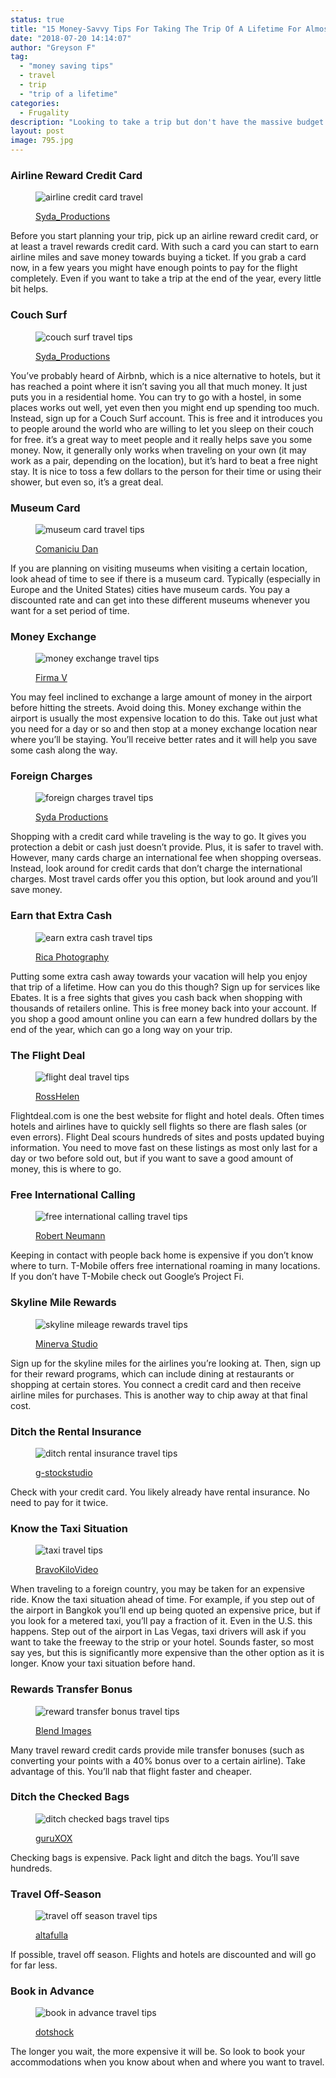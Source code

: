 ```yaml
---
status: true
title: "15 Money-Savvy Tips For Taking The Trip Of A Lifetime For Almost Nothing"
date: "2018-07-20 14:14:07"
author: "Greyson F"
tag:
  - "money saving tips"
  - travel
  - trip
  - "trip of a lifetime"
categories:
  - Frugality
description: "Looking to take a trip but don't have the massive budget to do it? Well, there are plenty of options available to cut the cost. Here are 15 tips to do so."
layout: post
image: 795.jpg
---
```


### Airline Reward Credit Card

<figure aria-describedby="caption-attachment-4547" class="wp-caption alignnone" id="attachment_4547" style="width: 700px">

![airline credit card travel](/posts/469.jpg)<figcaption class="wp-caption-text" id="caption-attachment-4547">[Syda_Productions](https://www.shutterstock.com/pic-209220469/stock-photo-christmas-x-mas-sale-banking-and-travel-concept-smiling-woman-in-red-dress-with-us-dollar.html)</figcaption></figure>

Before you start planning your trip, pick up an airline reward credit card, or at least a travel rewards credit card. With such a card you can start to earn airline miles and save money towards buying a ticket. If you grab a card now, in a few years you might have enough points to pay for the flight completely. Even if you want to take a trip at the end of the year, every little bit helps.

### Couch Surf

<figure aria-describedby="caption-attachment-4548" class="wp-caption alignnone" id="attachment_4548" style="width: 700px">

![couch surf travel tips](/posts/372.jpg)<figcaption class="wp-caption-text" id="caption-attachment-4548">[Syda_Productions](https://www.shutterstock.com/pic-307340372/stock-photo-people-rest-comfort-and-leisure-concept-african-american-young-woman-sleeping-on-sofa-at-home.html)</figcaption></figure>

You’ve probably heard of Airbnb, which is a nice alternative to hotels, but it has reached a point where it isn’t saving you all that much money. It just puts you in a residential home. You can try to go with a hostel, in some places works out well, yet even then you might end up spending too much. Instead, sign up for a Couch Surf account. This is free and it introduces you to people around the world who are willing to let you sleep on their couch for free. it’s a great way to meet people and it really helps save you some money. Now, it generally only works when traveling on your own (it may work as a pair, depending on the location), but it’s hard to beat a free night stay. It is nice to toss a few dollars to the person for their time or using their shower, but even so, it’s a great deal.

### Museum Card

<figure aria-describedby="caption-attachment-4549" class="wp-caption alignnone" id="attachment_4549" style="width: 700px">

![museum card travel tips](/posts/276.jpg)<figcaption class="wp-caption-text" id="caption-attachment-4549">[Comaniciu Dan](https://www.shutterstock.com/image-photo/women-sitting-on-bench-art-gallery-154949276)</figcaption></figure>

If you are planning on visiting museums when visiting a certain location, look ahead of time to see if there is a museum card. Typically (especially in Europe and the United States) cities have museum cards. You pay a discounted rate and can get into these different museums whenever you want for a set period of time.

### Money Exchange

<figure aria-describedby="caption-attachment-4550" class="wp-caption alignnone" id="attachment_4550" style="width: 700px">

![money exchange travel tips](/posts/971.jpg)<figcaption class="wp-caption-text" id="caption-attachment-4550">[Firma V](https://www.shutterstock.com/image-photo/young-woman-man-clothes-shop-over-250571971?src=GEe5vN2fl0TckZqMJ1Ob8g-1-95)

</figcaption></figure>

You may feel inclined to exchange a large amount of money in the airport before hitting the streets. Avoid doing this. Money exchange within the airport is usually the most expensive location to do this. Take out just what you need for a day or so and then stop at a money exchange location near where you’ll be staying. You’ll receive better rates and it will help you save some cash along the way.

### Foreign Charges

<figure aria-describedby="caption-attachment-4551" class="wp-caption alignnone" id="attachment_4551" style="width: 700px">

![foreign charges travel tips](/posts/946.jpg)<figcaption class="wp-caption-text" id="caption-attachment-4551">[Syda Productions](https://www.shutterstock.com/image-photo/people-holidays-tourism-travel-sale-concept-448374946?src=ZZqWrMtdiCQEjFk0_0YMVA-1-1)</figcaption></figure>

Shopping with a credit card while traveling is the way to go. It gives you protection a debit or cash just doesn’t provide. Plus, it is safer to travel with. However, many cards charge an international fee when shopping overseas. Instead, look around for credit cards that don’t charge the international charges. Most travel cards offer you this option, but look around and you’ll save money.

### Earn that Extra Cash

<figure aria-describedby="caption-attachment-4552" class="wp-caption alignnone" id="attachment_4552" style="width: 700px">

![earn extra cash travel tips](/posts/914.jpg)<figcaption class="wp-caption-text" id="caption-attachment-4552">[Rica Photography](https://www.shutterstock.com/image-photo/businessman-communicating-via-internet-isolated-on-146559914?src=Gj5F82QRrA0YrB0kWa9LSQ-1-63)

</figcaption></figure>

Putting some extra cash away towards your vacation will help you enjoy that trip of a lifetime. How can you do this though? Sign up for services like Ebates. It is a free sights that gives you cash back when shopping with thousands of retailers online. This is free money back into your account. If you shop a good amount online you can earn a few hundred dollars by the end of the year, which can go a long way on your trip.

### The Flight Deal

<figure aria-describedby="caption-attachment-4553" class="wp-caption alignnone" id="attachment_4553" style="width: 700px">

![flight deal travel tips](/posts/064.jpg)<figcaption class="wp-caption-text" id="caption-attachment-4553">[RossHelen](https://www.shutterstock.com/image-photo/elegant-business-couple-baggage-getting-on-595303064)

</figcaption></figure>

Flightdeal.com is one the best website for flight and hotel deals. Often times hotels and airlines have to quickly sell flights so there are flash sales (or even errors). Flight Deal scours hundreds of sites and posts updated buying information. You need to move fast on these listings as most only last for a day or two before sold out, but if you want to save a good amount of money, this is where to go.

### Free International Calling

<figure aria-describedby="caption-attachment-4554" class="wp-caption alignnone" id="attachment_4554" style="width: 700px">

![free international calling travel tips](/posts/034.jpg)<figcaption class="wp-caption-text" id="caption-attachment-4554">[Robert Neumann](https://www.shutterstock.com/image-photo/young-blond-woman-called-her-smartphone-114582034)</figcaption></figure>

Keeping in contact with people back home is expensive if you don’t know where to turn. T-Mobile offers free international roaming in many locations. If you don’t have T-Mobile check out Google’s Project Fi.

### Skyline Mile Rewards

<figure aria-describedby="caption-attachment-4555" class="wp-caption alignnone" id="attachment_4555" style="width: 700px">

![skyline mileage rewards travel tips](/posts/396.jpg)<figcaption class="wp-caption-text" id="caption-attachment-4555">[Minerva Studio](https://www.shutterstock.com/image-photo/couple-toasting-wineglasses-luxury-restaurant-focus-420835396?src=hIPPbiPJeYeLaA0Er8i91w-1-17)</figcaption></figure>

Sign up for the skyline miles for the airlines you’re looking at. Then, sign up for their reward programs, which can include dining at restaurants or shopping at certain stores. You connect a credit card and then receive airline miles for purchases. This is another way to chip away at that final cost.

### Ditch the Rental Insurance

<figure aria-describedby="caption-attachment-4556" class="wp-caption alignnone" id="attachment_4556" style="width: 700px">

![ditch rental insurance travel tips](/posts/1022.jpg)<figcaption class="wp-caption-text" id="caption-attachment-4556">[g-stockstudio](https://www.shutterstock.com/pic-218931022/stock-photo-enjoying-road-trip-together-beautiful-young-couple-enjoying-road-trip-in-their-convertible-and.html)</figcaption></figure>

Check with your credit card. You likely already have rental insurance. No need to pay for it twice.

### Know the Taxi Situation

<figure aria-describedby="caption-attachment-4557" class="wp-caption alignnone" id="attachment_4557" style="width: 700px">

![taxi travel tips](/posts/154.jpg)<figcaption class="wp-caption-text" id="caption-attachment-4557">[BravoKiloVideo](https://www.shutterstock.com/image-photo/young-female-business-woman-hail-cab-509994154?src=oU9Lfdd-j14_ikanmoRBOg-1-94)</figcaption></figure>

When traveling to a foreign country, you may be taken for an expensive ride. Know the taxi situation ahead of time. For example, if you step out of the airport in Bangkok you’ll end up being quoted an expensive price, but if you look for a metered taxi, you’ll pay a fraction of it. Even in the U.S. this happens. Step out of the airport in Las Vegas, taxi drivers will ask if you want to take the freeway to the strip or your hotel. Sounds faster, so most say yes, but this is significantly more expensive than the other option as it is longer. Know your taxi situation before hand.

### Rewards Transfer Bonus

<figure aria-describedby="caption-attachment-4558" class="wp-caption alignnone" id="attachment_4558" style="width: 700px">

![reward transfer bonus travel tips](/posts/724.jpg)<figcaption class="wp-caption-text" id="caption-attachment-4558">[Blend Images](https://www.shutterstock.com/image-photo/couple-on-vacation-leaving-airplane-632989724?src=GMIMf8yscfsFY87EAkrxcQ-1-16)

</figcaption></figure>

Many travel reward credit cards provide mile transfer bonuses (such as converting your points with a 40% bonus over to a certain airline). Take advantage of this. You’ll nab that flight faster and cheaper.

### Ditch the Checked Bags

<figure aria-describedby="caption-attachment-4559" class="wp-caption alignnone" id="attachment_4559" style="width: 700px">

![ditch checked bags travel tips](/posts/049.jpg)<figcaption class="wp-caption-text" id="caption-attachment-4559">[guruXOX](https://www.shutterstock.com/image-photo/happy-tourists-holding-tickets-holiday-445725049?src=3ON7Nsneis2J5B2Sdi3QJA-1-40)</figcaption></figure>

Checking bags is expensive. Pack light and ditch the bags. You’ll save hundreds.

### Travel Off-Season

<figure aria-describedby="caption-attachment-4560" class="wp-caption alignnone" id="attachment_4560" style="width: 700px">

![travel off season travel tips](/posts/795.jpg)<figcaption class="wp-caption-text" id="caption-attachment-4560">[altafulla](https://www.shutterstock.com/pic-114133795/stock-photo-happy-autumn-fall-couple-showing-with-outstretched-arms.html)

</figcaption></figure>

If possible, travel off season. Flights and hotels are discounted and will go for far less.

### Book in Advance

<figure aria-describedby="caption-attachment-4561" class="wp-caption alignnone" id="attachment_4561" style="width: 700px">

![book in advance travel tips](/posts/282.jpg)<figcaption class="wp-caption-text" id="caption-attachment-4561">[dotshock](https://www.shutterstock.com/image-photo/young-beautiful-couple-bathrobes-enjoying-morning-628805282?src=BNItBl6TtCJ1fgQSSwOiNw-1-66)</figcaption></figure>

The longer you wait, the more expensive it will be. So look to book your accommodations when you know about when and where you want to travel.
